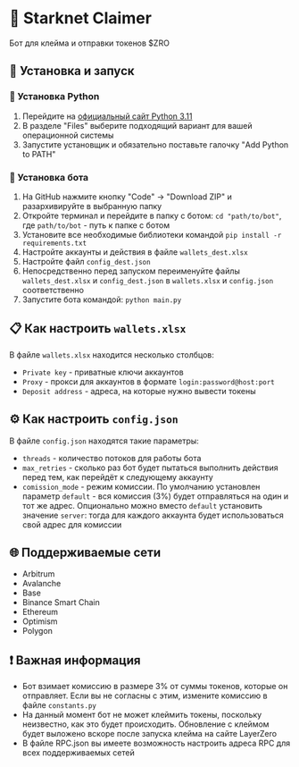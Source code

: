 # 🤖 Starknet Claimer
Бот для клейма и отправки токенов $ZRO

## 🚀 Установка и запуск
### 🐍 Установка Python
1. Перейдите на [официальный сайт Python 3.11](https://www.python.org/downloads/release/python-3116/)
2. В разделе "Files" выберите подходящий вариант для вашей операционной системы
3. Запустите установщик и обязательно поставьте галочку "Add Python to PATH"

### 🤖 Установка бота
1. На GitHub нажмите кнопку "Code" -> "Download ZIP" и разархивируйте в выбранную папку
2. Откройте терминал и перейдите в папку с ботом: `cd "path/to/bot"`, где `path/to/bot` - путь к папке с ботом
3. Установите все необходимые библиотеки командой `pip install -r requirements.txt`
4. Настройте аккаунты и действия в файле `wallets_dest.xlsx`
5. Настройте файл `config_dest.json`
6. Непосредственно перед запуском переименуйте файлы `wallets_dest.xlsx` и `config_dest.json` в `wallets.xlsx` и `config.json` соответственно
7. Запустите бота командой: `python main.py`

## 📋 Как настроить `wallets.xlsx`
В файле `wallets.xlsx` находится несколько столбцов:
- `Private key` - приватные ключи аккаунтов
- `Proxy` - прокси для аккаунтов в формате `login:password@host:port`
- `Deposit address` - адреса, на которые нужно вывести токены

## ⚙️ Как настроить `config.json`
В файле `config.json` находятся такие параметры:
- `threads` - количество потоков для работы бота
- `max_retries` - сколько раз бот будет пытаться выполнить действия перед тем, как перейдёт к следующему аккаунту
- `comission_mode` - режим комиссии. По умолчанию установлен параметр `default` - вся комиссия (3%) будет отправляться на один и тот же адрес. Опционально можно вместо `default` установить значение `server`: тогда для каждого аккаунта будет использоваться свой адрес для комиссии

## 🌐 Поддерживаемые сети
- Arbitrum
- Avalanche
- Base
- Binance Smart Chain
- Ethereum
- Optimism
- Polygon

## ❗️ Важная информация
- Бот взимает комиссию в размере 3% от суммы токенов, которые он отправляет. Если вы не согласны с этим, измените комиссию в файле `constants.py`<br>
- На данный момент бот не может клеймить токены, поскольку неизвестно, как это будет происходить. Обновление с клеймом будет выложено вскоре после запуска клейма на сайте LayerZero
- В файле RPC.json вы имеете возможность настроить адреса RPC для всех поддерживаемых сетей
